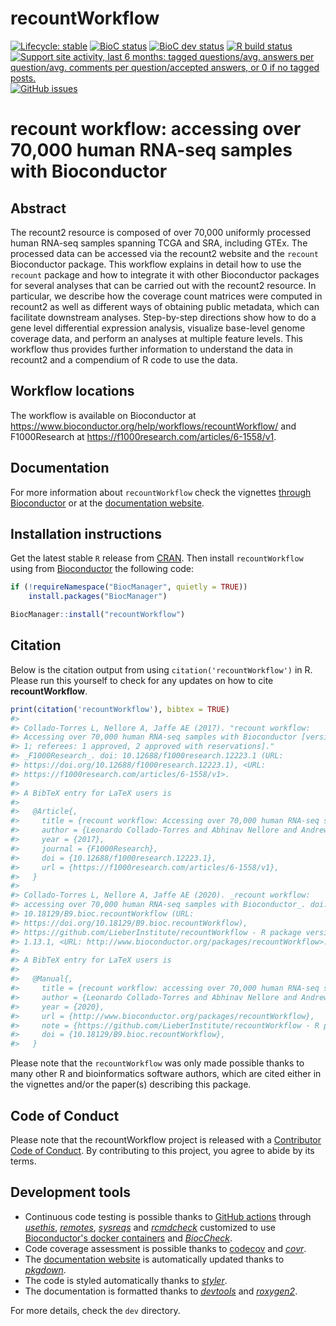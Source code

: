 
<!-- README.md is generated from README.Rmd. Please edit that file -->
recountWorkflow
===============

<!-- badges: start -->
[![Lifecycle: stable](https://img.shields.io/badge/lifecycle-stable-brightgreen.svg)](https://www.tidyverse.org/lifecycle/#stable) [![BioC status](https://master.bioconductor.org/shields/build/release/workflows/recountWorkflow.svg)](http://bioconductor.org/checkResults/release/workflows-LATEST/recountWorkflow/) [![BioC dev status](https://master.bioconductor.org/shields/build/devel/workflows/recountWorkflow.svg)](http://bioconductor.org/checkResults/devel/workflows-LATEST/recountWorkflow/) [![R build status](https://github.com/LieberInstitute/recountWorkflow/workflows/R-CMD-check-bioc/badge.svg)](https://github.com/LieberInstitute/recountWorkflow/actions) [![Support site activity, last 6 months: tagged questions/avg. answers per question/avg. comments per question/accepted answers, or 0 if no tagged posts.](http://www.bioconductor.org/shields/posts/recountWorkflow.svg)](https://support.bioconductor.org/t/recountWorkflow/) [![GitHub issues](https://img.shields.io/github/issues/LieberInstitute/recountWorkflow)](https://github.com/LieberInstitute/recountWorkflow/issues) <!-- badges: end -->

recount workflow: accessing over 70,000 human RNA-seq samples with Bioconductor
===============================================================================

Abstract
--------

The recount2 resource is composed of over 70,000 uniformly processed human RNA-seq samples spanning TCGA and SRA, including GTEx. The processed data can be accessed via the recount2 website and the `recount` Bioconductor package. This workflow explains in detail how to use the `recount` package and how to integrate it with other Bioconductor packages for several analyses that can be carried out with the recount2 resource. In particular, we describe how the coverage count matrices were computed in recount2 as well as different ways of obtaining public metadata, which can facilitate downstream analyses. Step-by-step directions show how to do a gene level differential expression analysis, visualize base-level genome coverage data, and perform an analyses at multiple feature levels. This workflow thus provides further information to understand the data in recount2 and a compendium of R code to use the data.

Workflow locations
------------------

The workflow is available on Bioconductor at <https://www.bioconductor.org/help/workflows/recountWorkflow/> and F1000Research at <https://f1000research.com/articles/6-1558/v1>.

Documentation
-------------

For more information about `recountWorkflow` check the vignettes [through Bioconductor](http://bioconductor.org/packages/recountWorkflow) or at the [documentation website](http://LieberInstitute.github.io/recountWorkflow).

Installation instructions
-------------------------

Get the latest stable `R` release from [CRAN](http://cran.r-project.org/). Then install `recountWorkflow` using from [Bioconductor](http://bioconductor.org/) the following code:

``` r
if (!requireNamespace("BiocManager", quietly = TRUE))
    install.packages("BiocManager")

BiocManager::install("recountWorkflow")
```

Citation
--------

Below is the citation output from using `citation('recountWorkflow')` in R. Please run this yourself to check for any updates on how to cite **recountWorkflow**.

``` r
print(citation('recountWorkflow'), bibtex = TRUE)
#> 
#> Collado-Torres L, Nellore A, Jaffe AE (2017). "recount workflow:
#> Accessing over 70,000 human RNA-seq samples with Bioconductor [version
#> 1; referees: 1 approved, 2 approved with reservations]."
#> _F1000Research_. doi: 10.12688/f1000research.12223.1 (URL:
#> https://doi.org/10.12688/f1000research.12223.1), <URL:
#> https://f1000research.com/articles/6-1558/v1>.
#> 
#> A BibTeX entry for LaTeX users is
#> 
#>   @Article{,
#>     title = {recount workflow: Accessing over 70,000 human RNA-seq samples with Bioconductor [version 1; referees: 1 approved, 2 approved with reservations]},
#>     author = {Leonardo Collado-Torres and Abhinav Nellore and Andrew E. Jaffe},
#>     year = {2017},
#>     journal = {F1000Research},
#>     doi = {10.12688/f1000research.12223.1},
#>     url = {https://f1000research.com/articles/6-1558/v1},
#>   }
#> 
#> Collado-Torres L, Nellore A, Jaffe AE (2020). _recount workflow:
#> accessing over 70,000 human RNA-seq samples with Bioconductor_. doi:
#> 10.18129/B9.bioc.recountWorkflow (URL:
#> https://doi.org/10.18129/B9.bioc.recountWorkflow),
#> https://github.com/LieberInstitute/recountWorkflow - R package version
#> 1.13.1, <URL: http://www.bioconductor.org/packages/recountWorkflow>.
#> 
#> A BibTeX entry for LaTeX users is
#> 
#>   @Manual{,
#>     title = {recount workflow: accessing over 70,000 human RNA-seq samples with Bioconductor},
#>     author = {Leonardo Collado-Torres and Abhinav Nellore and Andrew E. Jaffe},
#>     year = {2020},
#>     url = {http://www.bioconductor.org/packages/recountWorkflow},
#>     note = {https://github.com/LieberInstitute/recountWorkflow - R package version 1.13.1},
#>     doi = {10.18129/B9.bioc.recountWorkflow},
#>   }
```

Please note that the `recountWorkflow` was only made possible thanks to many other R and bioinformatics software authors, which are cited either in the vignettes and/or the paper(s) describing this package.

Code of Conduct
---------------

Please note that the recountWorkflow project is released with a [Contributor Code of Conduct](https://contributor-covenant.org/version/2/0/CODE_OF_CONDUCT.html). By contributing to this project, you agree to abide by its terms.

Development tools
-----------------

-   Continuous code testing is possible thanks to [GitHub actions](https://www.tidyverse.org/blog/2020/04/usethis-1-6-0/) through *[usethis](https://CRAN.R-project.org/package=usethis)*, *[remotes](https://CRAN.R-project.org/package=remotes)*, *[sysreqs](https://github.com/r-hub/sysreqs)* and *[rcmdcheck](https://CRAN.R-project.org/package=rcmdcheck)* customized to use [Bioconductor's docker containers](https://www.bioconductor.org/help/docker/) and *[BiocCheck](https://bioconductor.org/packages/3.11/BiocCheck)*.
-   Code coverage assessment is possible thanks to [codecov](https://codecov.io/gh) and *[covr](https://CRAN.R-project.org/package=covr)*.
-   The [documentation website](http://LieberInstitute.github.io/recountWorkflow) is automatically updated thanks to *[pkgdown](https://CRAN.R-project.org/package=pkgdown)*.
-   The code is styled automatically thanks to *[styler](https://CRAN.R-project.org/package=styler)*.
-   The documentation is formatted thanks to *[devtools](https://CRAN.R-project.org/package=devtools)* and *[roxygen2](https://CRAN.R-project.org/package=roxygen2)*.

For more details, check the `dev` directory.
